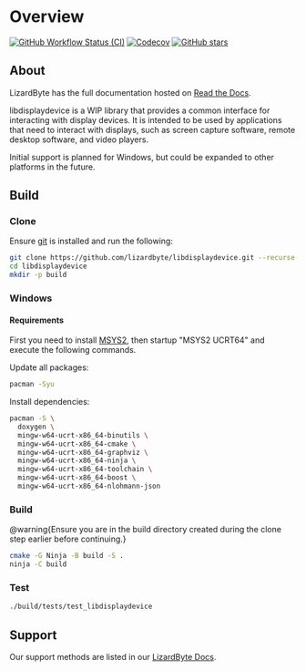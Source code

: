 # Overview

[![GitHub Workflow Status (CI)](https://img.shields.io/github/actions/workflow/status/lizardbyte/libdisplaydevice/ci.yml.svg?branch=master&label=CI%20build&logo=github&style=for-the-badge)](https://github.com/LizardByte/libdisplaydevice/actions/workflows/ci.yml?query=branch%3Amaster)
[![Codecov](https://img.shields.io/codecov/c/gh/LizardByte/libdisplaydevice?token=goyvmDl6J5&style=for-the-badge&logo=codecov&label=codecov)](https://codecov.io/gh/LizardByte/libdisplaydevice)
[![GitHub stars](https://img.shields.io/github/stars/lizardbyte/libdisplaydevice.svg?logo=github&style=for-the-badge)](https://github.com/LizardByte/libdisplaydevice)

## About

LizardByte has the full documentation hosted on [Read the Docs](https://libdisplaydevice.readthedocs.io/).

libdisplaydevice is a WIP library that provides a common interface for interacting with display devices.
It is intended to be used by applications that need to interact with displays, such as screen capture software,
remote desktop software, and video players.

Initial support is planned for Windows, but could be expanded to other platforms in the future.

## Build

### Clone

Ensure [git](https://git-scm.com/) is installed and run the following:

```bash
git clone https://github.com/lizardbyte/libdisplaydevice.git --recurse-submodules
cd libdisplaydevice
mkdir -p build
```

### Windows

#### Requirements

First you need to install [MSYS2](https://www.msys2.org), then startup "MSYS2 UCRT64" and execute the following
commands.

Update all packages:
```bash
pacman -Syu
```

Install dependencies:
```bash
pacman -S \
  doxygen \
  mingw-w64-ucrt-x86_64-binutils \
  mingw-w64-ucrt-x86_64-cmake \
  mingw-w64-ucrt-x86_64-graphviz \
  mingw-w64-ucrt-x86_64-ninja \
  mingw-w64-ucrt-x86_64-toolchain \
  mingw-w64-ucrt-x86_64-boost \
  mingw-w64-ucrt-x86_64-nlohmann-json
```

### Build

@warning{Ensure you are in the build directory created during the clone step earlier before continuing.}

```bash
cmake -G Ninja -B build -S .
ninja -C build
```

### Test

```bash
./build/tests/test_libdisplaydevice
```

## Support

Our support methods are listed in our [LizardByte Docs](https://lizardbyte.readthedocs.io/en/latest/about/support.html).
